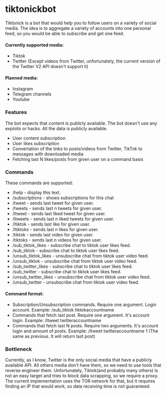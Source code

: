 # tiktonickbot

Tiktonick is a bot that would help you to follow users on a variety of social media. 
The idea is to aggregate a variety of accounts into one personal feed, so you would be able to subscribe and get one feed.

#### Currently supported media:
* Tiktok
* Twitter (Except videos from Twitter, unfortunately, the current version of the Twitter V2 API doesn't support it)

#### Planned media:
* Instagram
* Telegram channels
* Youtube


### Features
The bot expects that content is publicly available. The bot doesn't use any exploits or hacks. All the data is publicly available.

* User content subscription 
* User likes subscription
* Convertation of the links to posts/videos from Twitter, TikTok to messages with downloaded media
* Fetching last N likes/posts from given user on a command basis  

### Commands
These commands are supported:
* /help - display this text.
* /subscriptions - shows subscriptions for this chat
* /tweet - sends last tweet for given user.
* /tweets - sends last n tweets for given user.
* /ltweet - sends last liked tweet for given user.
* /ltweets - sends last n liked tweets for given user.
* /ltiktok - sends last like for given user.
* /ltiktoks - sends last n likes for given user.
* /tiktok - sends last video for given user.
* /tiktoks - sends last n videos for given user.
* /sub_tiktok_likes - subscribe chat to tiktok user likes feed.
* /sub_tiktok - subscribe chat to tiktok user likes feed.
* /unsub_tiktok_likes - unsubscribe chat from tiktok user video feed.
* /unsub_tiktok - unsubscribe chat from tiktok user video feed.
* /sub_twitter_likes - subscribe chat to tiktok user likes feed.
* /sub_twitter - subscribe chat to tiktok user likes feed.
* /unsub_twitter_likes - unsubscribe chat from tiktok user video feed.
* /unsub_twitter - unsubscribe chat from tiktok user video feed.

#### Command format:
* Subscription/Unsubscription commands. Require one argument. Login account.
Example: /sub_tiktok tiktokaccountname
* Commands that fetch last post. Require one argument. It's account login.
Example: /ltweet twitteraccountname
* Commands that fetch last N posts. Require two arguments. It's account login and amount of posts.
Example: /ltweet twitteraccountname 1 (The same as previous. It will return last post)


### Bottleneck
Currently, as I know, Twitter is the only social media that have a publicly available API. 
All others media don't have them, so we need to use tools that reverse engineer them. 
Unfortunately, Tiktok(and probably many others) is not an easy target  and tries to block data scrapping, so we require a proxy. 
The current implementation uses the TOR network for that, but it requires finding an IP that would work, so data receiving time is not guaranteed.  
